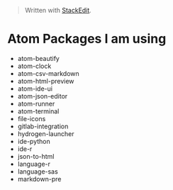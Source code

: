 


> Written with [StackEdit](https://stackedit.io/).
# Atom Packages I am using

- atom-beautify
- atom-clock
- atom-csv-markdown
- atom-html-preview
- atom-ide-ui
- atom-json-editor
- atom-runner
- atom-terminal
- file-icons
- gitlab-integration
- hydrogen-launcher
- ide-python
- ide-r
- json-to-html
- language-r
- language-sas
- markdown-pre
<!--stackedit_data:
eyJoaXN0b3J5IjpbLTEwNTUwNzYwODFdfQ==
-->
